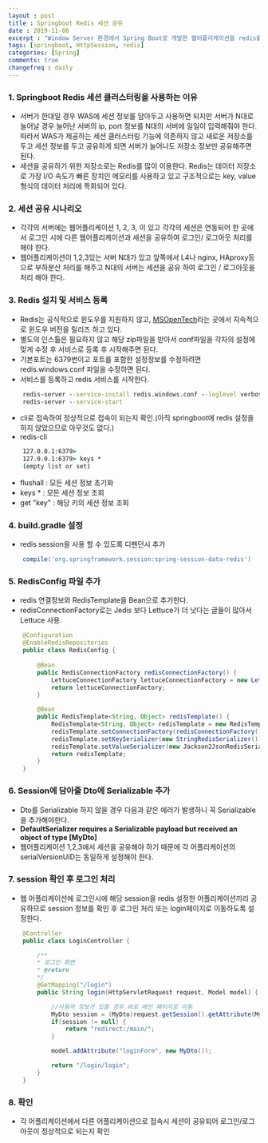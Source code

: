 ```yaml
---
layout : post
title : Springboot Redis 세션 공유
date : 2019-11-08
excerpt : "Window Server 환경에서 Spring Boot로 개발한 웹어플리케이션을 redis를 이용하여 세션 공유 하는 방법 정리"
tags: [springboot, HttpSession, redis]
categories: [Spring]
comments: true
changefreq : daily
---
```


### 1. Springboot Redis 세션 클러스터링을 사용하는 이유

- 서버가 한대일 경우 WAS에 세션 정보를 담아두고 사용하면 되지만 서버가 N대로 늘어날 경우 늘어난 서버의 ip, port 정보를 N대의 서버에 일일이 입력해줘야 한다. 따라서 WAS가 제공하는 세션 클러스터링 기능에 의존하지 않고 새로운 저장소를 두고 세션 정보를 두고 공유하게 되면 서버가 늘어나도 저장소 정보만 공유해주면 된다. 
- 세션을 공유하기 위한 저장소로는 Redis를 많이 이용한다. Redis는 데이터 저장소로 가장 I/O 속도가 빠른 장치인 메모리를 사용하고 있고 구조적으로는 key, value 형식의 데이터 처리에 특화되어 있다.

### 2. 세션 공유 시나리오 

- 각각의 서버에는 웹어플리케이션 1, 2, 3, 이 있고 각각의 세션은 연동되어 한 곳에서 로그인 시에 다른 웹어플리케이션과 세션을 공유하여 로그인/ 로그아웃 처리를 해야 한다. 
- 웹어플리케이션이 1,2,3있는 서버 N대가 있고 앞쪽에서 L4나 nginx, HAproxy등으로 부하분산 처리를 해주고 N대의 서버는 세션을 공유 하여 로그인 / 로그아웃을 처리 해야 한다. 

### 3. Redis 설치 및 서비스 등록 

- Redis는 공식적으로 윈도우를 지원하지 않고, [MSOpenTech](https://github.com/MicrosoftArchive/redis/releases)라는 곳에서 지속적으로 윈도우 버전을 릴리즈 하고 있다.
- 별도의 인스톨은 필요하지 않고 해당 zip파일을 받아서 conf파일을 각자의 설정에 맞게 수정 후 서비스로 등록 후 시작해주면 된다. 
- 기본포트는 6379번이고 포트를 포함한 설정정보를 수정하려면 redis.windows.conf 파일을 수정하면 된다. 
- 서비스를 등록하고 redis 서비스를 시작한다. 
~~~ cmd
    redis-server --service-install redis.windows.conf --loglevel verbose
    redis-server --service-start
~~~
- cli로 접속하여 정상적으로 접속이 되는지 확인.(아직 springboot에 redis 설정을 하지 않았으므로 아무것도 없다.)
- redis-cli 
~~~ cmd
    127.0.0.1:6379> 
    127.0.0.1:6379> keys * 
    (empty list or set)
~~~
- flushall : 모든 세션 정보 초기화 
- keys * : 모든 세션 정보 조회 
- get "key" : 해당 키의 세션 정보 조회

### 4. build.gradle 설정 

- redis session을 사용 할 수 있도록 디펜던시 추가 
~~~ gradle
    compile('org.springframework.session:spring-session-data-redis')  
~~~

### 5. RedisConfig 파일 추가 

- redis 연결정보와 RedisTemplate을 Bean으로 추가한다. 
- redisConnectionFactory로는 Jedis 보다 Lettuce가 더 낫다는 글들이 많아서 Lettuce 사용. 
~~~ java
    @Configuration
    @EnableRedisRepositories
    public class RedisConfig {
    
        @Bean
        public RedisConnectionFactory redisConnectionFactory() {
            LettuceConnectionFactory lettuceConnectionFactory = new LettuceConnectionFactory();
            return lettuceConnectionFactory;
        }

        @Bean
        public RedisTemplate<String, Object> redisTemplate() {
            RedisTemplate<String, Object> redisTemplate = new RedisTemplate<>();
            redisTemplate.setConnectionFactory(redisConnectionFactory());
            redisTemplate.setKeySerializer(new StringRedisSerializer());
            redisTemplate.setValueSerializer(new Jackson2JsonRedisSerializer<>(MyDto.class));
            return redisTemplate;
        }
    }
~~~

### 6. Session에 담아줄 Dto에 Serializable 추가 

- Dto를  Serializable 하지 않을 경우 다음과 같은 에러가 발생하니 꼭 Serializable을 추가해야한다. 
- **DefaultSerializer requires a Serializable payload but received an object of type [MyDto]**
- 웹어플리케이션 1,2,3에서 세션을 공유해야 하기 때문에 각 어플리케이션의 serialVersionUID는 동일하게 설정해야 한다. 

### 7. session 확인 후 로그인 처리 

- 웹 어플리케이션에 로그인시에 해당 session을 redis 설정한 어플리케이션끼리 공유하므로 session 정보를 확인 후 로그인 처리 또는 login페이지로 이동하도록 설정한다.   
~~~ java
    @Controller
    public class LoginController {

        /**
        * 로그인 화면
        * @return
        */
        @GetMapping("/login")
        public String login(HttpServletRequest request, Model model) {

            //사용자 정보가 있을 경우 바로 메인 페이지로 이동 
            MyDto session = (MyDto)request.getSession().getAttribute(MyDto.KEY);
            if(session != null) {
                return "redirect:/main/";
            }

            model.addAttribute("loginForm", new MyDto());

            return "/login/login";
        }
    }
~~~

### 8. 확인 
- 각 어플리케이션에서 다른 어플리케이션으로 접속시 세션이 공유되어 로그인/로그아웃이 정상적으로 되는지 확인 
